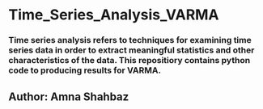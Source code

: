 # Time_Series_Analysis_VARMA
### Time series analysis refers to techniques for examining time series data in order to extract meaningful statistics and other characteristics of the data. This repositiory contains python code to producing results for VARMA.



## Author: Amna Shahbaz
